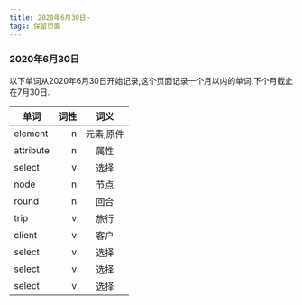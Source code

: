 ```yaml
---
title: 2020年6月30日~
tags: 保留页面
---
```

### 2020年6月30日
以下单词从2020年6月30日开始记录,这个页面记录一个月以内的单词,下个月截止在7月30日.
  

| 单词        | 词性    |  词义  |
| --------      | -----:    | :----: |
| element       | n         |  元素,原件       |
| attribute     | n         |   属性          |
| select        | v         |   选择          |
| node          |  n        |   节点          |
| round         | n         |   回合          |
| trip          | v         |   旅行          |
| client        | v         |   客户          |
| select        | v         |   选择          |
| select        | v         |   选择          |
| select        | v         |   选择          |
